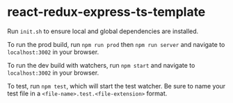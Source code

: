 # react-redux-express-ts-template

Run `init.sh` to ensure local and global dependencies are installed.

To run the prod build, run `npm run prod` then `npm run server` and navigate to `localhost:3002` in your browser.

To run the dev build with watchers, run `npm start` and navigate to `localhost:3002` in your browser.

To test, run `npm test`, which will start the test watcher. Be sure to name your test file in a `<file-name>.test.<file-extension>` format.

